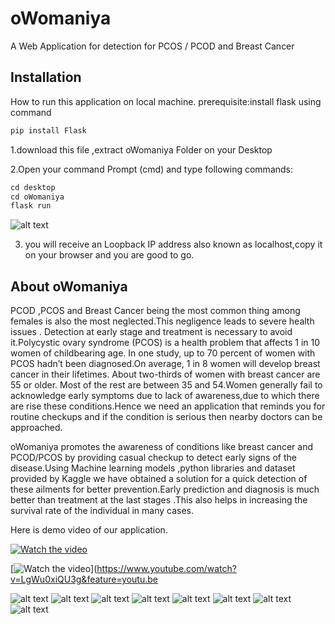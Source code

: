 # oWomaniya
A Web Application for detection for PCOS / PCOD and Breast Cancer

## Installation
How to run this application on local machine.
prerequisite:install flask using command 
```bash
pip install Flask
```
1.download this file ,extract oWomaniya Folder on your Desktop

2.Open your command Prompt (cmd) and type following commands:
```python
cd desktop
cd oWomaniya
flask run
```

![alt text](https://github.com/niki11017/oWomaniya/blob/main/oWomaniya-img/cmd.png?raw=true)

3. you will receive an Loopback IP address also known as localhost,copy it on your browser and you are good to go.

## About oWomaniya
PCOD ,PCOS and Breast Cancer being the most common thing among females is also the most neglected.This negligence leads to severe health issues . Detection at early stage and treatment is necessary to avoid it.Polycystic ovary syndrome (PCOS) is a health problem that affects 1 in 10 women of childbearing age. In one study, up to 70 percent of women with PCOS hadn’t been diagnosed.On average, 1 in 8 women will develop breast cancer in their lifetimes. About two-thirds of women with breast cancer are 55 or older. Most of the rest are between 35 and 54.Women generally fail to acknowledge early symptoms due to lack of awareness,due to which there are rise these conditions.Hence we need an application that reminds you for routine checkups and if the condition is serious then nearby doctors can be approached.

oWomaniya promotes the awareness of conditions like breast cancer and PCOD/PCOS by providing casual checkup to detect early signs of the disease.Using Machine learning models ,python libraries and dataset provided by Kaggle we have obtained a solution for a quick detection of these ailments for better prevention.Early prediction and diagnosis is much better than treatment at the last stages .This also helps in increasing the survival rate of the individual in many cases.

Here is demo video of our application.

[![Watch the video](https://i.imgur.com/vKb2F1B.png)](https://www.youtube.com/watch?v=LgWu0xiQU3g&feature=youtu.be)

[![Watch the video](https://img.youtube.com/vi/LgWu0xiQU3g/maxresdefault.jpg)](https://www.youtube.com/watch?v=LgWu0xiQU3g&feature=youtu.be

![alt text](https://github.com/niki11017/oWomaniya/blob/main/oWomaniya-img/1.png?raw=true)
![alt text](https://github.com/niki11017/oWomaniya/blob/main/oWomaniya-img/2.png?raw=true)
![alt text](https://github.com/niki11017/oWomaniya/blob/main/oWomaniya-img/3.png?raw=true)
![alt text](https://github.com/niki11017/oWomaniya/blob/main/oWomaniya-img/4.png?raw=true)
![alt text](https://github.com/niki11017/oWomaniya/blob/main/oWomaniya-img/5.png?raw=true)
![alt text](https://github.com/niki11017/oWomaniya/blob/main/oWomaniya-img/6.png?raw=true)
![alt text](https://github.com/niki11017/oWomaniya/blob/main/oWomaniya-img/7.png?raw=true)
![alt text](https://github.com/niki11017/oWomaniya/blob/main/oWomaniya-img/8.png?raw=true)



